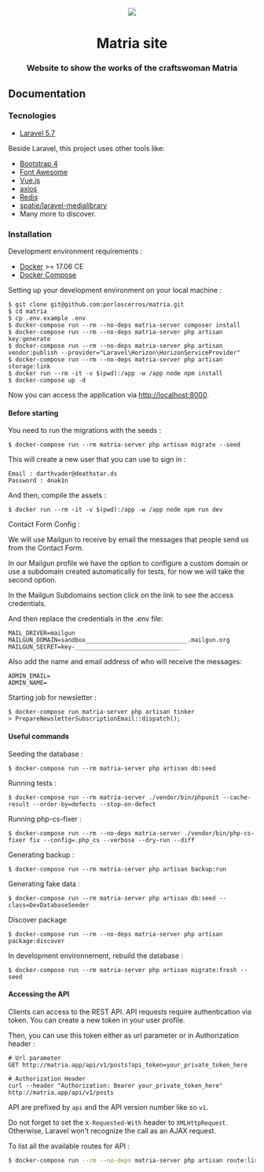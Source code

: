 <p align="center"><img src="https://porloscerros.github.io/img/portada-logo.svg"></p>
<h1 align="center">Matria site</h1>
<h3 align="center">Website to show the works of the craftswoman Matria</h3>



## Documentation

### Tecnologies
- [Laravel 5.7](http://laravel.com/)

Beside Laravel, this project uses other tools like:

- [Bootstrap 4](https://getbootstrap.com/)
- [Font Awesome](http://fontawesome.io/)
- [Vue.js](https://vuejs.org/)
- [axios](https://github.com/mzabriskie/axios)
- [Redis](https://redis.io/)
- [spatie/laravel-medialibrary](https://github.com/spatie/laravel-medialibrary)
- Many more to discover.

### Installation

Development environment requirements :
- [Docker](https://www.docker.com) >= 17.06 CE
- [Docker Compose](https://docs.docker.com/compose/install/)

Setting up your development environment on your local machine :
```
$ git clone git@github.com:porloscerros/matria.git
$ cd matria
$ cp .env.example .env
$ docker-compose run --rm --no-deps matria-server composer install
$ docker-compose run --rm --no-deps matria-server php artisan key:generate
$ docker-compose run --rm --no-deps matria-server php artisan vendor:publish --provider="Laravel\Horizon\HorizonServiceProvider"
$ docker-compose run --rm --no-deps matria-server php artisan storage:link
$ docker run --rm -it -v $(pwd):/app -w /app node npm install
$ docker-compose up -d
```

Now you can access the application via [http://localhost:8000](http://localhost:8000).

#### Before starting
You need to run the migrations with the seeds :
```
$ docker-compose run --rm matria-server php artisan migrate --seed
```

This will create a new user that you can use to sign in :
```
Email : darthvader@deathstar.ds
Password : 4nak1n
```

And then, compile the assets :
```
$ docker run --rm -it -v $(pwd):/app -w /app node npm run dev
```

Contact Form Config :

We will use Mailgun to receive by email the messages that people send us from the Contact Form.

In our Mailgun profile we have the option to configure a custom domain or use a subdomain created automatically for tests, for now we will take the second option.

In the Mailgun Subdomains section click on the link to see the access credentials.

And then replace the credentials in the .env file:
```
MAIL_DRIVER=mailgun
MAILGUN_DOMAIN=sandbox_____________________________.mailgun.org
MAILGUN_SECRET=key-______________________________
```
Also add the name and email address of who will receive the messages:
```
ADMIN_EMAIL=
ADMIN_NAME=
```

Starting job for newsletter :
```
$ docker-compose run matria-server php artisan tinker
> PrepareNewsletterSubscriptionEmail::dispatch();
```

#### Useful commands
Seeding the database :
```
$ docker-compose run --rm matria-server php artisan db:seed
```

Running tests :
```
$ docker-compose run --rm matria-server ./vendor/bin/phpunit --cache-result --order-by=defects --stop-on-defect
```

Running php-cs-fixer :
```
$ docker-compose run --rm --no-deps matria-server ./vendor/bin/php-cs-fixer fix --config=.php_cs --verbose --dry-run --diff
```

Generating backup :
```
$ docker-compose run --rm matria-server php artisan backup:run
```

Generating fake data :
```
$ docker-compose run --rm matria-server php artisan db:seed --class=DevDatabaseSeeder
```

Discover package
```
$ docker-compose run --rm --no-deps matria-server php artisan package:discover
```

In development environnement, rebuild the database :
```
$ docker-compose run --rm matria-server php artisan migrate:fresh --seed
```

#### Accessing the API

Clients can access to the REST API. API requests require authentication via token. You can create a new token in your user profile.

Then, you can use this token either as url parameter or in Authorization header :

```
# Url parameter
GET http://matria.app/api/v1/posts?api_token=your_private_token_here

# Authorization Header
curl --header "Authorization: Bearer your_private_token_here" http://matria.app/api/v1/posts
```

API are prefixed by ```api``` and the API version number like so ```v1```.

Do not forget to set the ```X-Requested-With``` header to ```XMLHttpRequest```. Otherwise, Laravel won't recognize the call as an AJAX request.

To list all the available routes for API :

```bash
$ docker-compose run --rm --no-deps matria-server php artisan route:list --path=api
```


